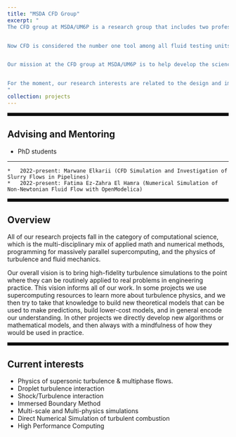 ```yaml
---
title: "MSDA CFD Group"
excerpt: " 
The CFD group at MSDA/UM6P is a research group that includes two professors, graduate students and undergraduate students who undergo a wide range of studies and simulations related to computational fluid dynamics. Working with both development and applied numerical studies, the group is gaining a great expertise and knowledge in the CFD domain, which is currently the widest as well as the most efficient fluid flow testing tool. 


Now CFD is considered the number one tool among all fluid testing units due to the availability of high tech computers besides commercial and open-source CFD packages and libraries accessible to almost every one.


Our mission at the CFD group at MSDA/UM6P is to help develop the science of CFD by devising new mathematical methodologies that render more robust CFD simulations. We also aim at conducting CFD analysis for different domains such as air-conditioing, oil and gas, aerodynamics, blood flow in arteries, heat transfer issues .. etc.


For the moment, our research interests are related to the design and implementation of novel numerical methods for hyperbolic and mixed hyperbolic/parabolic partial differential equations, as well as their application to solve realistic flow problems in various areas of natural science and engineering.
"
collection: projects
---
```


<hr style="border:3px solid black">

## Advising and Mentoring

- PhD students
---

	*	2022-present: Marwane Elkarii (CFD Simulation and Investigation of Slurry Flows in Pipelines)
	*	2022-present: Fatima Ez-Zahra El Hamra (Numerical Simulation of Non-Newtonian Fluid Flow with OpenModelica)

<hr style="border:3px solid black">

## Overview
All of our research projects fall in the category of computational science, which is the multi-disciplinary mix of applied math and numerical methods, programming for massively parallel supercomputing, and the physics of turbulence and fluid mechanics. 

Our overall vision is to bring high-fidelity turbulence simulations to the point where they can be routinely applied to real problems in engineering practice. This vision informs all of our work. In some projects we use supercomputing resources to learn more about turbulence physics, and we then try to take that knowledge to build new theoretical models that can be used to make predictions, build lower-cost models, and in general encode our understanding. In other projects we directly develop new algorithms or mathematical models, and then always with a mindfulness of how they would be used in practice.


<hr style="border:3px solid black">

## Current interests

*	Physics of supersonic turbulence & multiphase flows.
*	Droplet turbulence interaction
*	Shock/Turbulence interaction
*	Immersed Boundary Method
*	Multi-scale and Multi-physics simulations
*	Direct Numerical Simulation of turbulent combustion
*	High Performance Computing